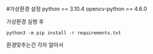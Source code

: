 #가상환경 설정
python == 3.10.4
opencv-python == 4.6.0

가상환경 실행 후
```
python3 -m pip install -r requirements.txt
```

환경맞추는건 각자 알아서
